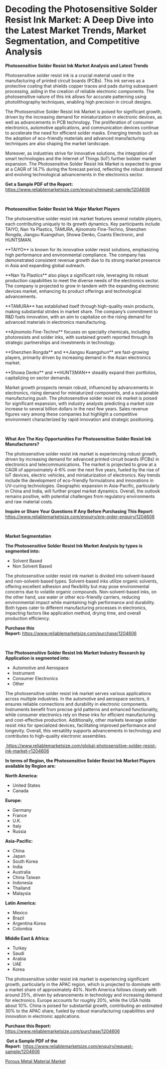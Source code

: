 <p><h1>Decoding the Photosensitive Solder Resist Ink Market: A Deep Dive into the Latest Market Trends, Market Segmentation, and Competitive Analysis</h1></p><p><strong>Photosensitive Solder Resist Ink Market Analysis and Latest Trends</strong></p>
<p><p>Photosensitive solder resist ink is a crucial material used in the manufacturing of printed circuit boards (PCBs). This ink serves as a protective coating that shields copper traces and pads during subsequent processing, aiding in the creation of reliable electronic components. The photosensitive nature of this ink allows for accurate patterning using photolithography techniques, enabling high precision in circuit designs.</p><p>The Photosensitive Solder Resist Ink Market is poised for significant growth, driven by the increasing demand for miniaturization in electronic devices, as well as advancements in PCB technology. The proliferation of consumer electronics, automotive applications, and communication devices continue to accelerate the need for efficient solder masks. Emerging trends such as the adoption of eco-friendly materials and advanced manufacturing techniques are also shaping the market landscape. </p><p>Moreover, as industries strive for innovative solutions, the integration of smart technologies and the Internet of Things (IoT) further bolster market expansion. The Photosensitive Solder Resist Ink Market is expected to grow at a CAGR of 14.7% during the forecast period, reflecting the robust demand and evolving technological advancements in the electronics sector.</p></p>
<p><strong>Get a Sample PDF of the Report:&nbsp;</strong> <a href="https://www.reliablemarketsize.com/enquiry/request-sample/1204606?utm_campaign=2005&utm_medium=2&utm_source=Github&utm_content=ia&utm_term=31122024&utm_id=photosensitive-solder-resist-ink">https://www.reliablemarketsize.com/enquiry/request-sample/1204606</a></p>
<p>&nbsp;</p>
<p><strong>Photosensitive Solder Resist Ink Major Market Players</strong></p>
<p><p>The photosensitive solder resist ink market features several notable players, each contributing uniquely to its growth dynamics. Key participants include TAIYO, Nan Ya Plastics, TAMURA, Ajinomoto Fine-Techno, Shenzhen Rongda, Jiangsu Kuangshun, Showa Denko, Coants Electronic, and HUNTSMAN.</p><p>**TAIYO** is known for its innovative solder resist solutions, emphasizing high performance and environmental compliance. The company has demonstrated consistent revenue growth due to its strong market presence in Asia and expanding global outreach. </p><p>**Nan Ya Plastics** also plays a significant role, leveraging its robust production capabilities to meet the diverse needs of the electronics sector. The company is projected to grow in tandem with the expanding electronic devices market, enhancing its product offerings and technological advancements.</p><p>**TAMURA** has established itself through high-quality resin products, making substantial strides in market share. The company’s commitment to R&D fuels innovation, with an aim to capitalize on the rising demand for advanced materials in electronics manufacturing.</p><p>**Ajinomoto Fine-Techno** focuses on specialty chemicals, including photoresists and solder inks, with sustained growth reported through its strategic partnerships and investments in technology. </p><p>**Shenzhen Rongda** and **Jiangsu Kuangshun** are fast-growing players, primarily driven by increasing demand in the Asian electronics market. </p><p>**Showa Denko** and **HUNTSMAN** steadily expand their portfolios, capitalizing on sector demands.</p><p>Market growth prospects remain robust, influenced by advancements in electronics, rising demand for miniaturized components, and a sustainable manufacturing push. The photosensitive solder resist ink market is poised for significant expansion, with industry analysts predicting a market size increase to several billion dollars in the next few years. Sales revenue figures vary among these companies but highlight a competitive environment characterized by rapid innovation and strategic positioning.</p></p>
<p>&nbsp;</p>
<p><strong>What Are The Key Opportunities For Photosensitive Solder Resist Ink Manufacturers?</strong></p>
<p><p>The photosensitive solder resist ink market is experiencing robust growth, driven by increasing demand for advanced printed circuit boards (PCBs) in electronics and telecommunications. The market is projected to grow at a CAGR of approximately 4-6% over the next five years, fueled by the rise of IoT devices, electric vehicles, and miniaturization of electronics. Key trends include the development of eco-friendly formulations and innovations in UV-curing technologies. Geographic expansion in Asia-Pacific, particularly in China and India, will further propel market dynamics. Overall, the outlook remains positive, with potential challenges from regulatory environments and raw material costs.</p></p>
<p><strong>Inquire or Share Your Questions If Any Before Purchasing This Report:</strong> <a href="https://www.reliablemarketsize.com/enquiry/pre-order-enquiry/1204606?utm_campaign=2005&utm_medium=2&utm_source=Github&utm_content=ia&utm_term=31122024&utm_id=photosensitive-solder-resist-ink">https://www.reliablemarketsize.com/enquiry/pre-order-enquiry/1204606</a></p>
<p>&nbsp;</p>
<p><strong>Market Segmentation</strong></p>
<p><strong>The Photosensitive Solder Resist Ink Market Analysis by types is segmented into:</strong></p>
<p><ul><li>Solvent Based</li><li>Non Solvent Based</li></ul></p>
<p><p>The photosensitive solder resist ink market is divided into solvent-based and non-solvent-based types. Solvent-based inks utilize organic solvents, offering excellent adhesion and flexibility but may pose environmental concerns due to volatile organic compounds. Non-solvent-based inks, on the other hand, use water or other eco-friendly carriers, reducing environmental impact while maintaining high performance and durability. Both types cater to different manufacturing processes in electronics, impacting factors like application method, drying time, and overall production efficiency.</p></p>
<p><strong>Purchase this Report:&nbsp;</strong><a href="https://www.reliablemarketsize.com/purchase/1204606?utm_campaign=2005&utm_medium=2&utm_source=Github&utm_content=ia&utm_term=31122024&utm_id=photosensitive-solder-resist-ink">https://www.reliablemarketsize.com/purchase/1204606</a></p>
<p>&nbsp;</p>
<p><strong>The Photosensitive Solder Resist Ink Market Industry Research by Application is segmented into:</strong></p>
<p><ul><li>Automotive and Aerospace</li><li>Instrument</li><li>Consumer Electronics</li><li>Other</li></ul></p>
<p><p>The photosensitive solder resist ink market serves various applications across multiple industries. In the automotive and aerospace sectors, it ensures reliable connections and durability in electronic components. Instruments benefit from precise grid patterns and enhanced functionality, while consumer electronics rely on these inks for efficient manufacturing and cost-effective production. Additionally, other markets leverage solder resist inks for specialized devices, facilitating improved performance and longevity. Overall, this versatility supports advancements in technology and contributes to high-quality electronic assemblies.</p></p>
<p><a href="https://www.reliablemarketsize.com/global-photosensitive-solder-resist-ink-market-r1204606?utm_campaign=2005&utm_medium=2&utm_source=Github&utm_content=ia&utm_term=31122024&utm_id=photosensitive-solder-resist-ink">&nbsp;https://www.reliablemarketsize.com/global-photosensitive-solder-resist-ink-market-r1204606</a></p>
<p><strong>In terms of Region, the Photosensitive Solder Resist Ink Market Players available by Region are:</strong></p>
<p>
    <p> <strong> North America: </strong>
        <ul>
            <li>United States</li>
            <li>Canada</li>
        </ul>
        </p> 
    <p> <strong> Europe: </strong>
        <ul>
            <li>Germany</li>
            <li>France</li>
            <li>U.K.</li>
            <li>Italy</li>
            <li>Russia</li>
        </ul>
        </p> 
    <p> <strong> Asia-Pacific: </strong>
        <ul>
            <li>China</li>
            <li>Japan</li>
            <li>South Korea</li>
            <li>India</li>
            <li>Australia</li>
            <li>China Taiwan</li>
            <li>Indonesia</li>
            <li>Thailand</li>
            <li>Malaysia</li>
        </ul>
        </p> 
    <p> <strong> Latin America: </strong>
        <ul>
            <li>Mexico</li>
            <li>Brazil</li>
            <li>Argentina Korea</li>
            <li>Colombia</li>
        </ul>
        </p> 
    <p> <strong> Middle East & Africa: </strong>
        <ul>
            <li>Turkey</li>
            <li>Saudi</li>
            <li>Arabia</li>
            <li>UAE</li>
            <li>Korea</li>
        </ul>
    </p>
    </p>
<p><p>The photosensitive solder resist ink market is experiencing significant growth, particularly in the APAC region, which is projected to dominate with a market share of approximately 40%. North America follows closely with around 25%, driven by advancements in technology and increasing demand for electronics. Europe accounts for roughly 20%, while the USA holds about 10%. China is poised for substantial growth, contributing an estimated 30% to the APAC share, fueled by robust manufacturing capabilities and innovation in electronic applications.</p></p>
<p><strong>Purchase this Report: </strong><a href="https://www.reliablemarketsize.com/purchase/1204606?utm_campaign=2005&utm_medium=2&utm_source=Github&utm_content=ia&utm_term=31122024&utm_id=photosensitive-solder-resist-ink">https://www.reliablemarketsize.com/purchase/1204606</a></p>
<p>&nbsp;<strong>Get a Sample PDF of the Report:&nbsp;&nbsp;</strong><a href="https://www.reliablemarketsize.com/enquiry/request-sample/1204606?utm_campaign=2005&utm_medium=2&utm_source=Github&utm_content=ia&utm_term=31122024&utm_id=photosensitive-solder-resist-ink">https://www.reliablemarketsize.com/enquiry/request-sample/1204606</a></p>
<p><strong></strong></p>
<p><p><a href="https://github.com/lylyparadise/Market-Research-Report-List-5/blob/main/porous-metal-material-market.md?utm_campaign=2005&utm_medium=2&utm_source=Github&utm_content=ia&utm_term=31122024&utm_id=photosensitive-solder-resist-ink">Porous Metal Material Market</a></p></p>